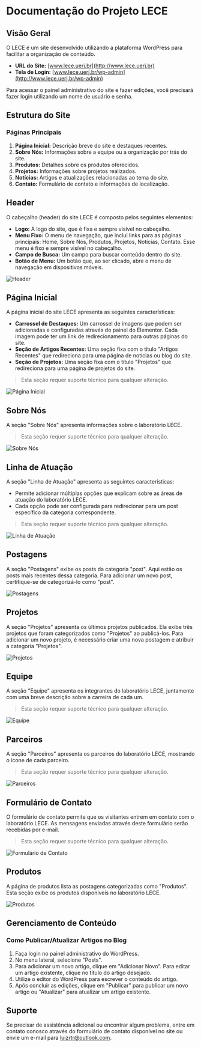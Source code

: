 # Documentação do Projeto LECE

## Visão Geral

O LECE é um site desenvolvido utilizando a plataforma WordPress para facilitar a organização de conteúdo. 

- **URL do Site:** [www.lece.uerj.br](http://www.lece.uerj.br)
- **Tela de Login:** [www.lece.uerj.br/wp-admin](http://www.lece.uerj.br/wp-admin)

Para acessar o painel administrativo do site e fazer edições, você precisará fazer login utilizando um nome de usuário e senha.

## Estrutura do Site

### Páginas Principais

1. **Página Inicial:** Descrição breve do site e destaques recentes.
2. **Sobre Nós:** Informações sobre a equipe ou a organização por trás do site.
3. **Produtos:** Detalhes sobre os produtos oferecidos.
4. **Projetos:** Informações sobre projetos realizados.
5. **Notícias:** Artigos e atualizações relacionadas ao tema do site.
6. **Contato:** Formulário de contato e informações de localização.

## Header

O cabeçalho (header) do site LECE é composto pelos seguintes elementos:

- **Logo:** A logo do site, que é fixa e sempre visível no cabeçalho.
- **Menu Fixo:** O menu de navegação, que inclui links para as páginas principais: Home, Sobre Nós, Produtos, Projetos, Notícias, Contato. Esse menu é fixo e sempre visível no cabeçalho.
- **Campo de Busca:** Um campo para buscar conteúdo dentro do site.
- **Botão de Menu:** Um botão que, ao ser clicado, abre o menu de navegação em dispositivos móveis.

![Header](./images/header.png)

## Página Inicial

A página inicial do site LECE apresenta as seguintes características:

- **Carrossel de Destaques:** Um carrossel de imagens que podem ser adicionadas e configuradas através do painel do Elementor. Cada imagem pode ter um link de redirecionamento para outras páginas do site.
- **Seção de Artigos Recentes:** Uma seção fixa com o título "Artigos Recentes" que redireciona para uma página de notícias ou blog do site.
- **Seção de Projetos:** Uma seção fixa com o título "Projetos" que redireciona para uma página de projetos do site.
> Esta seção requer suporte técnico para qualquer alteração.

![Página Inicial](./images/image1.png)

## Sobre Nós

A seção "Sobre Nós" apresenta informações sobre o laboratório LECE.
> Esta seção requer suporte técnico para qualquer alteração.

![Sobre Nós](./images/image2.png)

## Linha de Atuação

A seção "Linha de Atuação" apresenta as seguintes características:

- Permite adicionar múltiplas opções que explicam sobre as áreas de atuação do laboratório LECE.
- Cada opção pode ser configurada para redirecionar para um post específico da categoria correspondente.
> Esta seção requer suporte técnico para qualquer alteração.

![Linha de Atuação](./images/image3.png)

## Postagens

A seção "Postagens" exibe os posts da categoria "post". Aqui estão os posts mais recentes dessa categoria. Para adicionar um novo post, certifique-se de categorizá-lo como "post".

![Postagens](./images/image4.png)

## Projetos

A seção "Projetos" apresenta os últimos projetos publicados. Ela exibe três projetos que foram categorizados como "Projetos" ao publicá-los. Para adicionar um novo projeto, é necessário criar uma nova postagem e atribuir a categoria "Projetos".

![Projetos](./images/image5.png)

## Equipe

A seção "Equipe" apresenta os integrantes do laboratório LECE, juntamente com uma breve descrição sobre a carreira de cada um. 
> Esta seção requer suporte técnico para qualquer alteração.

![Equipe](./images/image6.png)

## Parceiros

A seção "Parceiros" apresenta os parceiros do laboratório LECE, mostrando o ícone de cada parceiro. 
> Esta seção requer suporte técnico para qualquer alteração.

![Parceiros](./images/image7.png)

## Formulário de Contato

O formulário de contato permite que os visitantes entrem em contato com o laboratório LECE. As mensagens enviadas através deste formulário serão recebidas por e-mail. 
> Esta seção requer suporte técnico para qualquer alteração.

![Formulário de Contato](./images/image8.png)

## Produtos

A página de produtos lista as postagens categorizadas como "Produtos". Esta seção exibe os produtos disponíveis no laboratório LECE.

![Produtos](./images/image9.png)

## Gerenciamento de Conteúdo


### Como Publicar/Atualizar Artigos no Blog

1. Faça login no painel administrativo do WordPress.
2. No menu lateral, selecione "Posts".
3. Para adicionar um novo artigo, clique em "Adicionar Novo". Para editar um artigo existente, clique no título do artigo desejado.
4. Utilize o editor do WordPress para escrever o conteúdo do artigo.
5. Após concluir as edições, clique em "Publicar" para publicar um novo artigo ou "Atualizar" para atualizar um artigo existente.

## Suporte

Se precisar de assistência adicional ou encontrar algum problema, entre em contato conosco através do formulário de contato disponível no site ou envie um e-mail para luizrtr@outlook.com.
